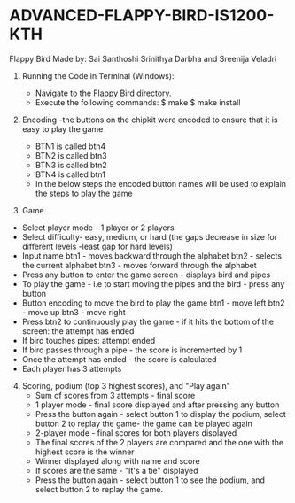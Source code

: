 # ADVANCED-FLAPPY-BIRD-IS1200-KTH
Flappy Bird
Made by: Sai Santhoshi Srinithya Darbha and Sreenija Veladri


1. Running the Code in Terminal (Windows):
   - Navigate to the Flappy Bird directory.
   - Execute the following commands:
     $ make
     $ make install 

2. Encoding -the buttons on the chipkit were encoded to ensure that it is easy to play the game 
   - BTN1 is called btn4
   - BTN2 is called btn3
   - BTN3 is called btn2
   - BTN4 is called btn1
   - In the below steps the encoded button names will be used to explain the steps to play the game 
   
3.  Game 
   - Select player mode - 1 player or 2 players 
   - Select difficulty- easy, medium, or hard (the gaps decrease in size for different levels -least gap for hard levels)
   - Input name
       btn1 - moves backward through the alphabet
       btn2 - selects the current alphabet 
       btn3 - moves forward through the alphabet
   - Press any button to enter the game screen - displays bird and pipes
   - To play the game - i.e to start moving the pipes and the bird - press any button 
   - Button encoding to move the bird to play the game 
      btn1 - move left
      btn2 - move up 
      btn3 - move right
   - Press btn2 to continuously play the  game - if it hits the bottom of the screen: the attempt has ended
   - If bird touches pipes: attempt ended
   - If bird passes through a pipe - the score is incremented by 1
   - Once the attempt has ended - the score is calculated 
   - Each player has 3 attempts 
   
4. Scoring, podium (top 3 highest scores), and "Play again"
   - Sum of scores from 3 attempts - final score 
   - 1 player mode - final score displayed and after pressing any button
   - Press the button again - select button 1 to display the podium, select button 2 to replay the game- the game can be played again  
   - 2-player mode - final scores for both players displayed 
   - The final scores of the 2 players are compared and the one with the highest score is the winner 
   - Winner displayed along with name and score 
   - If scores are the same - "It's a tie" displayed
   - Press the button again - select button 1 to see the podium, and select button 2 to replay the game.


  
